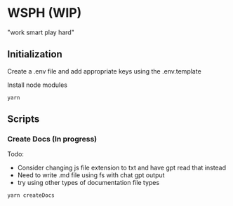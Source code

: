 # WSPH (WIP)

"work smart play hard"

## Initialization

Create a .env file and add appropriate keys using the .env.template

Install node modules

```
yarn
```

## Scripts

### Create Docs (In progress)

Todo:

-  Consider changing js file extension to txt and have gpt read that instead
-  Need to write .md file using fs with chat gpt output
-  try using other types of documentation file types

```
yarn createDocs
```
